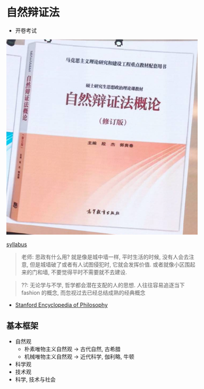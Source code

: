 # 自然辩证法

- 开卷考试

![](assets/2023-09-05-09-12-47.png)

<a class="Pages" target="_blank" href="assets/syllabus.pdf">syllabus</a>

> 老师: 思政有什么用? 就是像是城中墙一样, 平时生活的时候, 没有人会去注意, 但是城墙破了或者有人试图侵犯时, 它就会发挥价值. 或者就像小区围起来的门和墙, 不要觉得平时不需要就不去建设.

> ??: 无论学与不学, 哲学都会潜在支配的人的思想. 人往往容易追逐当下 fashion 的概念, 而忽视过去已经总结成熟的经典概念

- [Stanford Encyclopedia of Philosophy](https://plato.stanford.edu/)

## 基本框架

- 自然观
  - 朴素唯物主义自然观 -> 古代自然, 古希腊
  - 机械唯物主义自然观 -> 近代科学, 伽利略, 牛顿
- 科学观
- 技术观
- 科学, 技术与社会
